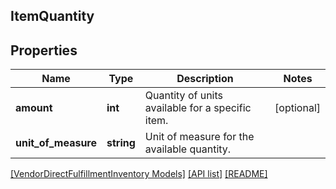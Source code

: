 ## ItemQuantity

## Properties

Name | Type | Description | Notes
------------ | ------------- | ------------- | -------------
**amount** | **int** | Quantity of units available for a specific item. | [optional]
**unit_of_measure** | **string** | Unit of measure for the available quantity. |

[[VendorDirectFulfillmentInventory Models]](../) [[API list]](../../Api) [[README]](../../../README.md)
